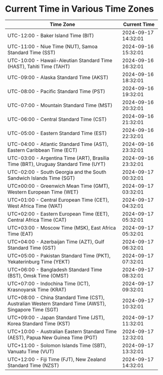 # Current Time in Various Time Zones

| Time Zone | Current Time |
|-----------|--------------|
| UTC-12:00 - Baker Island Time (BIT) | 2024-09-17 14:32:01 |
| UTC-11:00 - Niue Time (NUT), Samoa Standard Time (SST) | 2024-09-16 15:32:01 |
| UTC-10:00 - Hawaii-Aleutian Standard Time (HAST), Tahiti Time (TAHT) | 2024-09-16 16:32:01 |
| UTC-09:00 - Alaska Standard Time (AKST) | 2024-09-16 18:32:01 |
| UTC-08:00 - Pacific Standard Time (PST) | 2024-09-16 19:32:01 |
| UTC-07:00 - Mountain Standard Time (MST) | 2024-09-16 20:32:01 |
| UTC-06:00 - Central Standard Time (CST) | 2024-09-16 21:32:01 |
| UTC-05:00 - Eastern Standard Time (EST) | 2024-09-16 22:32:01 |
| UTC-04:00 - Atlantic Standard Time (AST), Eastern Caribbean Time (ECT) | 2024-09-16 23:32:01 |
| UTC-03:00 - Argentina Time (ART), Brasília Time (BRT), Uruguay Standard Time (UYT) | 2024-09-16 23:32:01 |
| UTC-02:00 - South Georgia and the South Sandwich Islands Time (SGT) | 2024-09-17 00:32:01 |
| UTC±00:00 - Greenwich Mean Time (GMT), Western European Time (WET) | 2024-09-17 03:32:01 |
| UTC+01:00 - Central European Time (CET), West Africa Time (WAT) | 2024-09-17 04:32:01 |
| UTC+02:00 - Eastern European Time (EET), Central Africa Time (CAT) | 2024-09-17 05:32:01 |
| UTC+03:00 - Moscow Time (MSK), East Africa Time (EAT) | 2024-09-17 05:32:01 |
| UTC+04:00 - Azerbaijan Time (AZT), Gulf Standard Time (GST) | 2024-09-17 06:32:01 |
| UTC+05:00 - Pakistan Standard Time (PKT), Yekaterinburg Time (YEKT) | 2024-09-17 07:32:01 |
| UTC+06:00 - Bangladesh Standard Time (BST), Omsk Time (OMST) | 2024-09-17 08:32:01 |
| UTC+07:00 - Indochina Time (ICT), Krasnoyarsk Time (KRAT) | 2024-09-17 09:32:01 |
| UTC+08:00 - China Standard Time (CST), Australian Western Standard Time (AWST), Singapore Time (SGT) | 2024-09-17 10:32:01 |
| UTC+09:00 - Japan Standard Time (JST), Korea Standard Time (KST) | 2024-09-17 11:32:01 |
| UTC+10:00 - Australian Eastern Standard Time (AEST), Papua New Guinea Time (PGT) | 2024-09-17 12:32:01 |
| UTC+11:00 - Solomon Islands Time (SBT), Vanuatu Time (VUT) | 2024-09-17 13:32:01 |
| UTC+12:00 - Fiji Time (FJT), New Zealand Standard Time (NZST) | 2024-09-17 14:32:01 |
